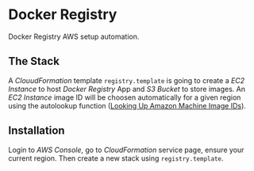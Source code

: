 # Docker Registry

Docker Registry AWS setup automation.

## The Stack

A *ClouudFormation* template `registry.template` is going to create a *EC2 Instance* to host *Docker Registry* App and *S3 Bucket* to store images.
An *EC2 Instance* image ID will be choosen automatically for a given region using the autolookup function ([Looking Up Amazon Machine Image IDs](http://docs.aws.amazon.com/AWSCloudFormation/latest/UserGuide/walkthrough-custom-resources-lambda-lookup-amiids.html)).

## Installation

Login to *AWS Console*, go to *CloudFormation* service page, ensure your current region. Then create a new stack using `registry.template`.
